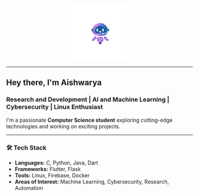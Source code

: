 
<!-- Robo GIF -->
<p align="center">
  <img src="https://raw.githubusercontent.com/thatavidreader/thatavidreader/main/robot.gif" alt="Cute Robo" width="150">
</p>

---

## Hey there, I'm **Aishwarya**  
### Research and Development | AI and Machine Learning | Cybersecurity | Linux Enthusiast  

I'm a passionate **Computer Science student** exploring cutting-edge technologies and working on exciting projects.

---

### 🛠️ Tech Stack
- **Languages:** C, Python, Java, Dart  
- **Frameworks:** Flutter, Flask  
- **Tools:** Linux, Firebase, Docker  
- **Areas of Interest:** Machine Learning, Cybersecurity, Research, Automation

